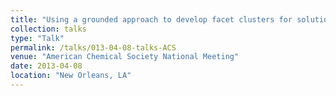 ```yaml
---
title: "Using a grounded approach to develop facet clusters for solutions chemistry."
collection: talks
type: "Talk"
permalink: /talks/013-04-08-talks-ACS
venue: "American Chemical Society National Meeting"
date: 2013-04-08
location: "New Orleans, LA"
---
```

